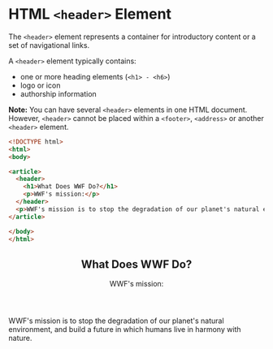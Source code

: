 # HTML `<header>` Element

The `<header>` element represents a container for introductory content or a set of navigational links.

A `<header>` element typically contains:

-  one or more heading elements (`<h1> - <h6>`)
-  logo or icon
-  authorship information

**Note:** You can have several `<header>` elements in one HTML document. However, `<header>` cannot be placed within a `<footer>`, `<address>` or another `<header>` element.

```html
<!DOCTYPE html>
<html>
<body>

<article>
  <header>
    <h1>What Does WWF Do?</h1>
    <p>WWF's mission:</p>
  </header>
  <p>WWF's mission is to stop the degradation of our planet's natural environment, and build a future in which humans live in harmony with nature.</p>
</article>

</body>
</html>

```

<!DOCTYPE html>
<html>
<body>

<article>
  <header>
    <h1>What Does WWF Do?</h1>
    <p>WWF's mission:</p>
  </header>
  <p>WWF's mission is to stop the degradation of our planet's natural environment, and build a future in which humans live in harmony with nature.</p>
</article>

</body>
</html>

